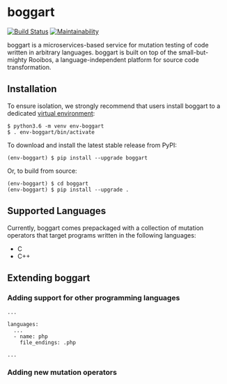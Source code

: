 # boggart 

[![Build Status](https://travis-ci.org/squaresLab/boggart.svg?branch=master)](https://travis-ci.org/squaresLab/boggart)
[![Maintainability](https://api.codeclimate.com/v1/badges/4fb3632c3c3c6d935e1b/maintainability)](https://codeclimate.com/github/squaresLab/boggart/maintainability)

boggart is a microservices-based service for mutation testing of code written
in arbitrary languages. boggart is built on top of the small-but-mighty Rooibos,
a language-independent platform for source code transformation.

## Installation

To ensure isolation, we strongly recommend that users install boggart to a
dedicated
[virtual environment](http://docs.python-guide.org/en/latest/dev/virtualenvs/):

```
$ python3.6 -m venv env-boggart
$ . env-boggart/bin/activate
```

To download and install the latest stable release from PyPI:

```
(env-boggart) $ pip install --upgrade boggart
```

Or, to build from source:

```
(env-boggart) $ cd boggart
(env-boggart) $ pip install --upgrade .
```

## Supported Languages

Currently, boggart comes prepackaged with a collection of mutation operators
that target programs written in the following languages:

* C
* C++

## Extending boggart

### Adding support for other programming languages

```
...

languages:
  ...
  - name: php
    file_endings: .php

...
```

### Adding new mutation operators
